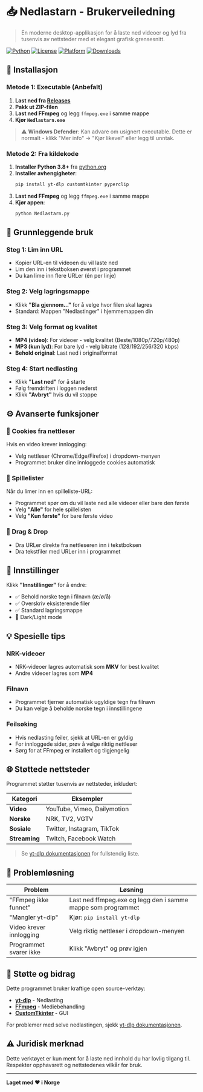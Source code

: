 # 📥 Nedlastarn - Brukerveiledning

> En moderne desktop-applikasjon for å laste ned videoer og lyd fra tusenvis av nettsteder med et elegant grafisk grensesnitt.

[![Python](https://img.shields.io/badge/Made%20with-Python-blue.svg)](https://python.org)
[![License](https://img.shields.io/badge/License-MIT-green.svg)](LICENSE)
[![Platform](https://img.shields.io/badge/Platform-Windows-lightgrey.svg)](https://github.com)
[![Downloads](https://img.shields.io/github/downloads/mnytroe/Nedlastarn/total.svg)](https://github.com/mnytroe/Nedlastarn/releases)

## 🚀 Installasjon

### Metode 1: Executable (Anbefalt)
1. **Last ned fra [Releases](https://github.com/mnytroe/Nedlastarn/releases)**
2. **Pakk ut ZIP-filen**
3. **Last ned FFmpeg** og legg `ffmpeg.exe` i samme mappe
4. **Kjør `Nedlastarn.exe`**

> ⚠️ **Windows Defender**: Kan advare om usignert executable. Dette er normalt - klikk "Mer info" → "Kjør likevel" eller legg til unntak.

### Metode 2: Fra kildekode
1. **Installer Python 3.8+** fra [python.org](https://python.org)
2. **Installer avhengigheter**:
   ```bash
   pip install yt-dlp customtkinter pyperclip
   ```
3. **Last ned FFmpeg** og legg `ffmpeg.exe` i samme mappe
4. **Kjør appen**:
   ```bash
   python Nedlastarn.py
   ```

## 📖 Grunnleggende bruk

### Steg 1: Lim inn URL
- Kopier URL-en til videoen du vil laste ned
- Lim den inn i tekstboksen øverst i programmet
- Du kan lime inn flere URLer (én per linje)

### Steg 2: Velg lagringsmappe
- Klikk **"Bla gjennom..."** for å velge hvor filen skal lagres
- Standard: Mappen "Nedlastinger" i hjemmemappen din

### Steg 3: Velg format og kvalitet
- **MP4 (video)**: For videoer - velg kvalitet (Beste/1080p/720p/480p)
- **MP3 (kun lyd)**: For bare lyd - velg bitrate (128/192/256/320 kbps)
- **Behold original**: Last ned i originalformat

### Steg 4: Start nedlasting
- Klikk **"Last ned"** for å starte
- Følg fremdriften i loggen nederst
- Klikk **"Avbryt"** hvis du vil stoppe

## ⚙️ Avanserte funksjoner

### 🍪 Cookies fra nettleser
Hvis en video krever innlogging:
- Velg nettleser (Chrome/Edge/Firefox) i dropdown-menyen
- Programmet bruker dine innloggede cookies automatisk

### 📜 Spillelister
Når du limer inn en spilleliste-URL:
- Programmet spør om du vil laste ned alle videoer eller bare den første
- Velg **"Alle"** for hele spillelisten
- Velg **"Kun første"** for bare første video

### 📁 Drag & Drop
- Dra URLer direkte fra nettleseren inn i tekstboksen
- Dra tekstfiler med URLer inn i programmet

## 🎨 Innstillinger

Klikk **"Innstillinger"** for å endre:

- ✅ Behold norske tegn i filnavn (æ/ø/å)
- ✅ Overskriv eksisterende filer
- ✅ Standard lagringsmappe
- 🌙 Dark/Light mode

## 💡 Spesielle tips

### NRK-videoer
- NRK-videoer lagres automatisk som **MKV** for best kvalitet
- Andre videoer lagres som **MP4**

### Filnavn
- Programmet fjerner automatisk ugyldige tegn fra filnavn
- Du kan velge å beholde norske tegn i innstillingene

### Feilsøking
- Hvis nedlasting feiler, sjekk at URL-en er gyldig
- For innloggede sider, prøv å velge riktig nettleser
- Sørg for at FFmpeg er installert og tilgjengelig

## 🌐 Støttede nettsteder

Programmet støtter tusenvis av nettsteder, inkludert:

| Kategori | Eksempler |
|----------|----------|
| **Video** | YouTube, Vimeo, Dailymotion |
| **Norske** | NRK, TV2, VGTV |
| **Sosiale** | Twitter, Instagram, TikTok |
| **Streaming** | Twitch, Facebook Watch |

> Se [yt-dlp dokumentasjonen](https://github.com/yt-dlp/yt-dlp) for fullstendig liste.

## 🔧 Problemløsning

| Problem | Løsning |
|---------|---------|
| "FFmpeg ikke funnet" | Last ned ffmpeg.exe og legg den i samme mappe som programmet |
| "Mangler yt-dlp" | Kjør: `pip install yt-dlp` |
| Video krever innlogging | Velg riktig nettleser i dropdown-menyen |
| Programmet svarer ikke | Klikk "Avbryt" og prøv igjen |

## 🤝 Støtte og bidrag

Dette programmet bruker kraftige open source-verktøy:
- **[yt-dlp](https://github.com/yt-dlp/yt-dlp)** - Nedlasting
- **[FFmpeg](https://ffmpeg.org/)** - Mediebehandling
- **[CustomTkinter](https://github.com/TomSchimansky/CustomTkinter)** - GUI

For problemer med selve nedlastingen, sjekk [yt-dlp dokumentasjonen](https://github.com/yt-dlp/yt-dlp).

## ⚠️ Juridisk merknad

Dette verktøyet er kun ment for å laste ned innhold du har lovlig tilgang til. Respekter opphavsrett og nettstedenes vilkår for bruk.

---

**Laget med ❤️ i Norge**
